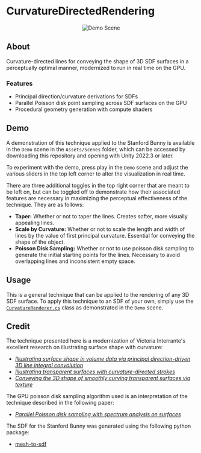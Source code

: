 # CurvatureDirectedRendering
<p align="center">
  <img alt="Demo Scene" src="https://github.com/matthiasbroske/CurvatureDirectedRendering/assets/82914350/57412d42-ad15-484c-9e9d-a70950025342">
</p>

## About
Curvature-directed lines for conveying the shape of 3D SDF surfaces in a perceptually optimal manner, modernized to run in real time on the GPU. 

### Features
- Principal direction/curvature derivations for SDFs
- Parallel Poisson disk point sampling across SDF surfaces on the GPU
- Procedural geometry generation with compute shaders

## Demo
A demonstration of this technique applied to the Stanford Bunny is available in the `Demo` scene in the `Assets/Scenes` folder, which can be accessed by downloading this repository and opening with Unity 2022.3 or later.

To experiment with the demo, press play in the `Demo` scene and adjust the various sliders in the top left corner to alter the visualization in real time.

There are three additional toggles in the top right corner that are meant to be left on, but can be toggled off to demonstrate how their associated features are necessary in maximizing the perceptual effectiveness of the technique. They are as follows:
- **Taper:** Whether or not to taper the lines. Creates softer, more visually appealing lines.
- **Scale by Curvature:** Whether or not to scale the length and width of lines by the value of first principal curvature. Essential for conveying the shape of the object.
- **Poisson Disk Sampling:** Whether or not to use poisson disk sampling to generate the initial starting points for the lines. Necessary to avoid overlapping lines and inconsistent empty space.

## Usage
This is a general technique that can be applied to the rendering of any 3D SDF surface. To apply this technique to an SDF of your own, simply use the [`CurvatureRenderer.cs`](Assets/Scripts/CurvatureRenderer.cs) class as demonstrated in the `Demo` scene.

## Credit
The technique presented here is a modernization of Victoria Interrante's excellent research on illustrating surface shape with curvature:
- *[Illustrating surface shape in volume data via principal direction-driven 3D line integral convolution](https://doi.org/10.1145/258734.258796)*
- *[Illustrating transparent surfaces with curvature-directed strokes](https://doi.org/10.1109/VISUAL.1996.568110)*
- *[Conveying the 3D shape of smoothly curving transparent surfaces via texture](https://doi.org/10.1109/2945.597794)*

The GPU poisson disk sampling algorithm used is an interpretation of the technique described in the following paper:
- *[Parallel Poisson disk sampling with spectrum analysis on surfaces](https://dl.acm.org/doi/10.1145/1882261.1866188)*

The SDF for the Stanford Bunny was generated using the following python package:
- [mesh-to-sdf](https://pypi.org/project/mesh-to-sdf/)
